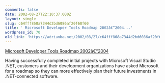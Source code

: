 ```yaml
---
comments: false
date: 2002-08-27T22:10:37.000Z
layout: single
slug: c64fff868a7344d2bd6086af20f68f60
title: ' Microsoft Developer Tools Roadmap 2002â€“2004...'
wordpress_id: 70
old_link: 'https://adrianba.net/2002/08/27/c64fff868a7344d2bd6086af20f68f60/'
---
```

[
Microsoft Developer Tools Roadmap 2002â€“2004](http://msdn.microsoft.com/vstudio/productinfo/roadmap.asp)

Having successfully completed initial projects with Microsoft
Visual Studio .NET, customers and their development organizations
have asked Microsoft for a roadmap so they can more effectively
plan their future investments in .NET-connected software.
